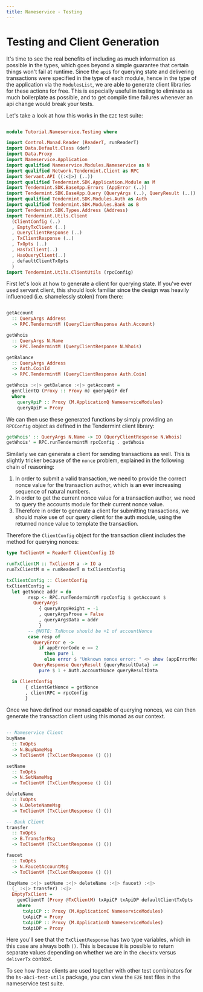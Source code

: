 ```yaml
---
title: Nameservice - Testing
---
```


# Testing and Client Generation

It's time to see the real benefits of including as much information as possible in the types, which goes beyond a simple guarantee that certain things won't fail at runtime. Since the `api`s for querying state and delivering transactions were specified in the type of each module, hence in the type of the application via the `ModulesList`, we are able to generate client libraries for these actions for free. This is especially useful in testing to eliminate as much boilerplate as possible, and to get compile time failures whenever an api change would break your tests.


Let's take a look at how this works in the `E2E` test suite:


~~~ haskell

module Tutorial.Nameservice.Testing where

import Control.Monad.Reader (ReaderT, runReaderT)
import Data.Default.Class (def)
import Data.Proxy
import Nameservice.Application
import qualified Nameservice.Modules.Nameservice as N
import qualified Network.Tendermint.Client as RPC
import Servant.API ((:<|>) (..))
import qualified Tendermint.SDK.Application.Module as M
import Tendermint.SDK.BaseApp.Errors (AppError (..))
import Tendermint.SDK.BaseApp.Query (QueryArgs (..), QueryResult (..))
import qualified Tendermint.SDK.Modules.Auth as Auth
import qualified Tendermint.SDK.Modules.Bank as B
import Tendermint.SDK.Types.Address (Address)
import Tendermint.Utils.Client
  (ClientConfig (..)
  , EmptyTxClient (..)
  , QueryClientResponse (..)
  , TxClientResponse (..)
  , TxOpts (..)
  , HasTxClient(..)
  , HasQueryClient(..)
  , defaultClientTxOpts
  )
import Tendermint.Utils.ClientUtils (rpcConfig)
~~~

First let's look at how to generate a client for querying state. If you've ever used servant client, this should look familiar since the design was heavily influenced (i.e. shamelessly stolen) from there:


~~~ haskell

getAccount
  :: QueryArgs Address
  -> RPC.TendermintM (QueryClientResponse Auth.Account)

getWhois
  :: QueryArgs N.Name
  -> RPC.TendermintM (QueryClientResponse N.Whois)

getBalance
  :: QueryArgs Address
  -> Auth.CoinId
  -> RPC.TendermintM (QueryClientResponse Auth.Coin)

getWhois :<|> getBalance :<|> getAccount =
  genClientQ (Proxy :: Proxy m) queryApiP def
  where
    queryApiP :: Proxy (M.ApplicationQ NameserviceModules)
    queryApiP = Proxy
~~~

We can then use these generated functions by simply providing an `RPCConfig` object as defined in the Tendermint client library:

~~~ haskell
getWhois' :: QueryArgs N.Name -> IO (QueryClientResponse N.Whois)
getWhois' = RPC.runTendermintM rpcConfig . getWhois
~~~

Similarly we can generate a client for sending transactions as well. This is slightly tricker because of the `nonce` problem, explained in the following chain of reasoning:

1. In order to submit a valid transaction, we need to provide the correct nonce value for the transaction author, which is an ever increasing sequence of natural numbers.
2. In order to get the current nonce value for a transaction author, we need to query the accounts module for their current nonce value.
3. Therefore in order to generate a client for submitting transactions, we should make use of our query client for the auth module, using the returned nonce value to template the transaction.

Therefore the `ClientConfig` object for the transaction client includes the method for querying nonces:


~~~ haskell
type TxClientM = ReaderT ClientConfig IO

runTxClientM :: TxClientM a -> IO a
runTxClientM m = runReaderT m txClientConfig

txClientConfig :: ClientConfig
txClientConfig =
  let getNonce addr = do
        resp <- RPC.runTendermintM rpcConfig $ getAccount $
          QueryArgs
            { queryArgsHeight = -1
            , queryArgsProve = False
            , queryArgsData = addr
            }
        -- @NOTE: TxNonce should be +1 of accountNonce
        case resp of
          QueryError e ->
            if appErrorCode e == 2
              then pure 1
              else error $ "Unknown nonce error: " <> show (appErrorMessage e)
          QueryResponse QueryResult {queryResultData} ->
            pure $ 1 + Auth.accountNonce queryResultData

  in ClientConfig
       { clientGetNonce = getNonce
       , clientRPC = rpcConfig
       }
~~~


Once we have defined our monad capable of querying nonces, we can then generate the transaction client using this monad as our context.

~~~ haskell

-- Nameservice Client
buyName
  :: TxOpts
  -> N.BuyNameMsg
  -> TxClientM (TxClientResponse () ())

setName
  :: TxOpts
  -> N.SetNameMsg
  -> TxClientM (TxClientResponse () ())

deleteName
  :: TxOpts
  -> N.DeleteNameMsg
  -> TxClientM (TxClientResponse () ())

-- Bank Client
transfer
  :: TxOpts
  -> B.TransferMsg
  -> TxClientM (TxClientResponse () ())

faucet
  :: TxOpts
  -> N.FaucetAccountMsg
  -> TxClientM (TxClientResponse () ())

(buyName :<|> setName :<|> deleteName :<|> faucet) :<|>
  (_ :<|> transfer) :<|>
  EmptyTxClient =
    genClientT (Proxy @TxClientM) txApiCP txApiDP defaultClientTxOpts
    where
      txApiCP :: Proxy (M.ApplicationC NameserviceModules)
      txApiCP = Proxy
      txApiDP :: Proxy (M.ApplicationD NameserviceModules)
      txApiDP = Proxy
~~~

Here you'll see that the `TxClientResponse` has two type variables, which in this case are always both `()`. This is because it is possible to return separate values depending on whether we are in the `checkTx` versus `deliverTx` context.


To see how these clients are used together with other test combinators for the `hs-abci-test-utils` package, you can view the `E2E` test files in the nameservice test suite.
